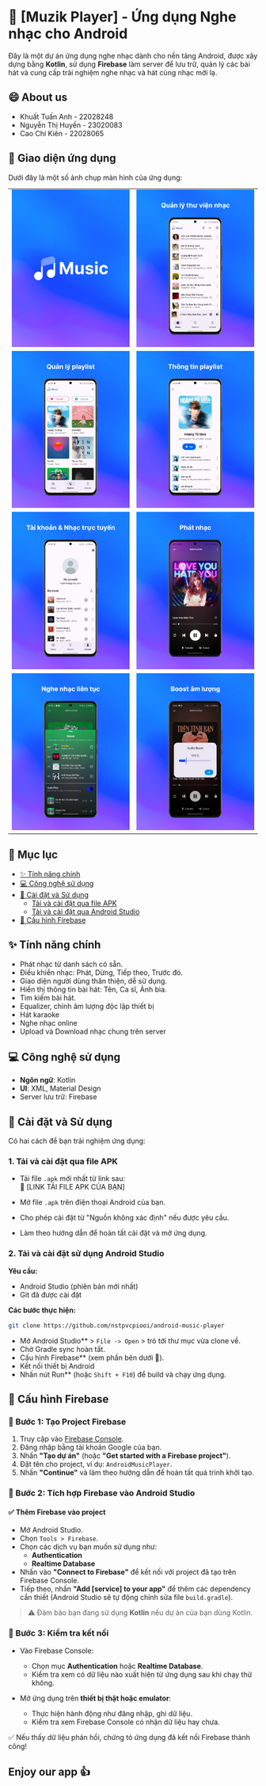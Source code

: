 # 🎵 [Muzik Player] - Ứng dụng Nghe nhạc cho Android

Đây là một dự án ứng dụng nghe nhạc dành cho nền tảng Android, được xây dựng bằng **Kotlin**, sử dụng **Firebase** làm server để lưu trữ, quản lý các bài hát và cung cấp trải nghiệm nghe nhạc và hát cùng nhạc mới lạ.


## 😄 About us
- Khuất Tuấn Anh - 22028248
- Nguyễn Thị Huyền - 23020083
- Cao Chí Kiên - 22028065

## 📱 Giao diện ứng dụng

Dưới đây là một số ảnh chụp màn hình của ứng dụng:

| | |
|:---:|:---:|
| ![Giao diện 1](screenshot/1.png) | ![Giao diện 2](screenshot/2.png) |
| ![Giao diện 3](screenshot/3.png) | ![Giao diện 4](screenshot/4.png) |
| ![Giao diện 5](screenshot/5.png) | ![Giao diện 6](screenshot/6.png) |
| ![Giao diện 7](screenshot/7.png) | ![Giao diện 8](screenshot/8.png) |
  
## 📑 Mục lục

- [✨ Tính năng chính](#-tính-năng-chính)
- [💻 Công nghệ sử dụng](#-công-nghệ-sử-dụng)
- [🚀 Cài đặt và Sử dụng](#-cài-đặt-và-sử-dụng)
  - [Tải và cài đặt qua file APK](#1-tải-và-cài-đặt-qua-file-apk)
  - [Tải và cài đặt qua Android Studio](#2-tải-và-cài-đặt-sử-dụng-android-studio)
- [🔧 Cấu hình Firebase](#-cấu-hình-firebase)

## ✨ Tính năng chính

- Phát nhạc từ danh sách có sẵn.
- Điều khiển nhạc: Phát, Dừng, Tiếp theo, Trước đó.
- Giao diện người dùng thân thiện, dễ sử dụng.
- Hiển thị thông tin bài hát: Tên, Ca sĩ, Ảnh bìa.
- Tìm kiếm bài hát.
- Equalizer, chỉnh âm lượng độc lập thiết bị
- Hát karaoke
- Nghe nhạc online
- Upload và Download nhạc chung trên server

## 💻 Công nghệ sử dụng

- **Ngôn ngữ**: Kotlin  
- **UI**: XML, Material Design  
- Server lưu trữ: Firebase

## 🚀 Cài đặt và Sử dụng

Có hai cách để bạn trải nghiệm ứng dụng:

### 1. Tải và cài đặt qua file APK 
- Tải file `.apk` mới nhất từ link sau:  
  🔗 [LINK TẢI FILE APK CỦA BẠN]

- Mở file `.apk` trên điện thoại Android của bạn.
- Cho phép cài đặt từ "Nguồn không xác định" nếu được yêu cầu.
- Làm theo hướng dẫn để hoàn tất cài đặt và mở ứng dụng.

### 2. Tải và cài đặt sử dụng Android Studio

**Yêu cầu:**

- Android Studio (phiên bản mới nhất)
- Git đã được cài đặt

**Các bước thực hiện:**

```bash
git clone https://github.com/nstpvcpiooi/android-music-player
```


- Mở Android Studio** > `File -> Open` > trỏ tới thư mục vừa clone về.
- Chờ Gradle sync hoàn tất.
- Cấu hình Firebase** (xem phần bên dưới 🔧).
- Kết nối thiết bị Android
- Nhấn nút Run** (hoặc `Shift + F10`) để build và chạy ứng dụng.

## 🔧 Cấu hình Firebase
### 🔨 Bước 1: Tạo Project Firebase

1. Truy cập vào [Firebase Console](https://console.firebase.google.com/).
2. Đăng nhập bằng tài khoản Google của bạn.
3. Nhấn **"Tạo dự án"** (hoặc **"Get started with a Firebase project"**).
4. Đặt tên cho project, ví dụ: `AndroidMusicPlayer`.
5. Nhấn **"Continue"** và làm theo hướng dẫn để hoàn tất quá trình khởi tạo.

### 🤝 Bước 2: Tích hợp Firebase vào Android Studio

#### ✅ Thêm Firebase vào project

- Mở Android Studio.
- Chọn `Tools > Firebase`.
- Chọn các dịch vụ bạn muốn sử dụng như:
  - **Authentication**
  - **Realtime Database**
- Nhấn vào **"Connect to Firebase"** để kết nối với project đã tạo trên Firebase Console.
- Tiếp theo, nhấn **"Add [service] to your app"** để thêm các dependency cần thiết (Android Studio sẽ tự động chỉnh sửa file `build.gradle`).

> ⚠️ Đảm bảo bạn đang sử dụng **Kotlin** nếu dự án của bạn dùng Kotlin.

### 🧪 Bước 3: Kiểm tra kết nối

- Vào Firebase Console:
  - Chọn mục **Authentication** hoặc **Realtime Database**.
  - Kiểm tra xem có dữ liệu nào xuất hiện từ ứng dụng sau khi chạy thử không.

- Mở ứng dụng trên **thiết bị thật hoặc emulator**:
  - Thực hiện hành động như đăng nhập, ghi dữ liệu.
  - Kiểm tra xem Firebase Console có nhận dữ liệu hay chưa.

✅ Nếu thấy dữ liệu phản hồi, chứng tỏ ứng dụng đã kết nối Firebase thành công!

## Enjoy our app 👍

